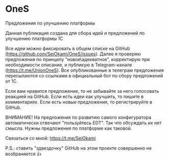# OneS
Предложения по улучшению платформы

Данная публикация создана для сбора идей и предложений по улучшению платформы 1С

Все идеи можно фиксировать в общем списке на GitHub (https://github.com/SeiOkami/OneS/issues).
Далее я проверяю предложения по принципу "новое\адекватное", корректирую при необходимости описание, и публикую в Telegram-канале (https://t.me/UnionOneS).
Все опубликованные в телеграм предложения пересылаются со ссылками в официальный бот по сбору предложений от 1С.

Если вам нравится предложение, то не забывайте за него голосовать реакцией на GitHub.
Если есть идеи как улучшить, то пишите в комментариях.
Если есть новые предложения, то регистрируйте в GitHub.

ВНИМАНИЕ! 
На предложения по развитию самого конфигуратора автоматически отвечают "пользуйтесь EDT". Так что обсуждать их нет смысла. Нужны предложения по платформе как таковой.

Связаться со мной: https://t.me/SeiOkami

P.S.: ставить "здвездочку" GitHub на этом проекте совершенно не возбраняется 👍

